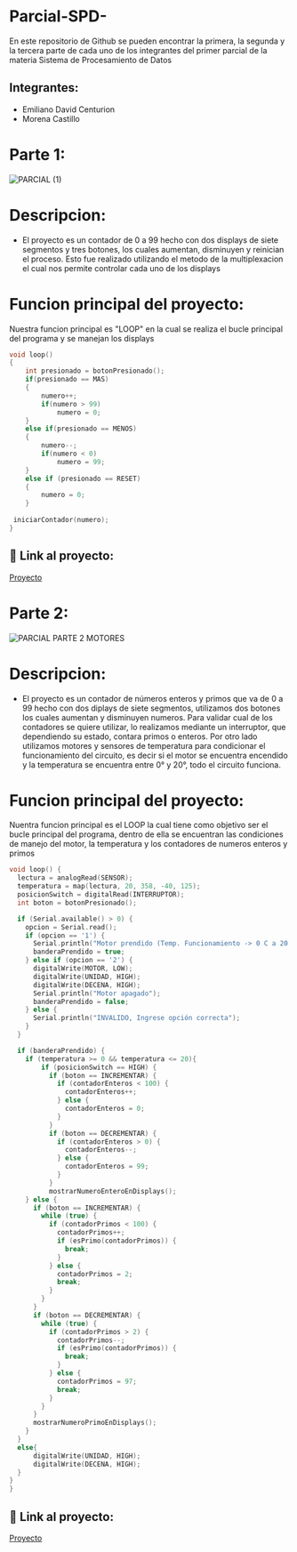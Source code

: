 # Parcial-SPD-
En este repositorio de Github se pueden encontrar la primera, la segunda y la tercera parte de cada uno de los integrantes del primer parcial de la materia Sistema de Procesamiento de Datos

## Integrantes: 
- Emiliano David Centurion
- Morena Castillo

# Parte 1: 

![PARCIAL (1)](https://github.com/Emuardo/Parcial-SPD-/assets/107709876/8dd4c809-1f01-46ee-9358-a1c972241b2a)


# Descripcion: 

- El proyecto es un contador de 0 a 99 hecho con dos displays de siete segmentos y tres botones, los cuales aumentan, disminuyen y reinician el proceso. Esto fue realizado utilizando el metodo de la multiplexacion el cual nos permite controlar cada uno de los displays

# Funcion principal del proyecto:

Nuestra funcion principal es "LOOP" en la cual se realiza el bucle principal del programa y se manejan los displays

~~~ C
void loop() 
{
    int presionado = botonPresionado();
    if(presionado == MAS) 
    {
        numero++;
        if(numero > 99)
            numero = 0;
    } 
    else if(presionado == MENOS) 
    {
        numero--;
        if(numero < 0)
            numero = 99;
    } 
    else if (presionado == RESET) 
    {
        numero = 0;
    }
  
 iniciarContador(numero);
}
~~~

## :robot: Link al proyecto:

 [Proyecto](https://www.tinkercad.com/things/211oPD8WYyH?sharecode=1s2QrgWYPXN5x4lo-f2UwmFbJqnRB6irPszFoTnPOPA)

# Parte 2:

 ![PARCIAL PARTE 2 MOTORES](https://github.com/Emuardo/Parcial-SPD-/assets/107709876/1fb6b24f-8fd8-475c-9315-2788177c8b54)

# Descripcion:

 - El proyecto es un contador de números enteros y primos que va de 0 a 99  hecho con dos diplays de siete segmentos, utilizamos dos botones los cuales aumentan y disminuyen numeros. Para validar cual de los contadores se quiere utilizar, lo realizamos mediante un interruptor, que dependiendo su estado, contara primos o enteros.
Por otro lado utilizamos motores y sensores de temperatura para condicionar el funcionamiento del circuito, es decir si el motor se encuentra encendido y la temperatura se encuentra entre 0° y 20°, todo el circuito funciona.

# Funcion principal del proyecto:

Nuentra funcion principal es el LOOP la cual tiene como objetivo ser el bucle principal del programa, dentro de ella se encuentran las condiciones de manejo del motor, la temperatura y los contadores de numeros enteros y primos

~~~ C
void loop() {
  lectura = analogRead(SENSOR);
  temperatura = map(lectura, 20, 358, -40, 125);
  posicionSwitch = digitalRead(INTERRUPTOR);
  int boton = botonPresionado();

  if (Serial.available() > 0) {
    opcion = Serial.read();
    if (opcion == '1') {
      Serial.println("Motor prendido (Temp. Funcionamiento -> 0 C a 20 C)");
      banderaPrendido = true;
    } else if (opcion == '2') {
      digitalWrite(MOTOR, LOW);
      digitalWrite(UNIDAD, HIGH);
      digitalWrite(DECENA, HIGH);
      Serial.println("Motor apagado");
      banderaPrendido = false;
    } else {
      Serial.println("INVALIDO, Ingrese opción correcta");
    }
  }

  if (banderaPrendido) {
    if (temperatura >= 0 && temperatura <= 20){
        if (posicionSwitch == HIGH) {
          if (boton == INCREMENTAR) {
            if (contadorEnteros < 100) {
              contadorEnteros++;
            } else {
              contadorEnteros = 0;
            }
          }
          if (boton == DECREMENTAR) {
            if (contadorEnteros > 0) {
              contadorEnteros--;
            } else {
              contadorEnteros = 99;
            }
          }
          mostrarNumeroEnteroEnDisplays();
    } else {
      if (boton == INCREMENTAR) {
        while (true) {
          if (contadorPrimos < 100) {
            contadorPrimos++;
            if (esPrimo(contadorPrimos)) {
              break;
            }
          } else {
            contadorPrimos = 2;
            break;
          }
        }
      }
      if (boton == DECREMENTAR) {
        while (true) {
          if (contadorPrimos > 2) {
            contadorPrimos--;
            if (esPrimo(contadorPrimos)) {
              break;
            }
          } else {
            contadorPrimos = 97;
            break;
          }
        }
      }
      mostrarNumeroPrimoEnDisplays();
    }
  }
  else{
      digitalWrite(UNIDAD, HIGH);
      digitalWrite(DECENA, HIGH);
  }
}
}

~~~

## :robot: Link al proyecto:

[Proyecto](https://www.tinkercad.com/things/3Pr4BMTk4Xz?sharecode=7UqGUWYF5dkLmTgSxbVc07WBP5TALihZQU5LAZrZz6Q)
